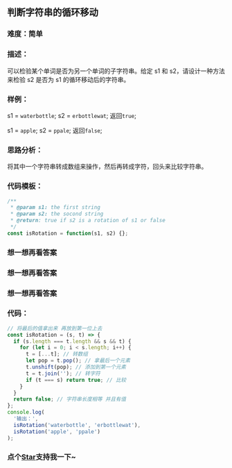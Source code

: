 ## 判断字符串的循环移动

### 难度：简单

### 描述：

可以检验某个单词是否为另一个单词的子字符串。给定 s1 和 s2，请设计一种方法来检验 s2 是否为 s1 的循环移动后的字符串。

### 样例：

s1 = `waterbottle`;
s2 = `erbottlewat`;
返回`true`;

s1 = `apple`;
s2 = `ppale`;
返回`false`;

### 思路分析：

将其中一个字符串转成数组来操作，然后再转成字符，回头来比较字符串。

### 代码模板：

```js
/**
 * @param s1: the first string
 * @param s2: the socond string
 * @return: true if s2 is a rotation of s1 or false
 */
const isRotation = function(s1, s2) {};
```

### 想一想再看答案

### 想一想再看答案

### 想一想再看答案

### 代码：

```js
// 将最后的值拿出来 再放到第一位上去
const isRotation = (s, t) => {
  if (s.length === t.length && s && t) {
    for (let i = 0; i < s.length; i++) {
      t = [...t]; // 转数组
      let pop = t.pop(); // 拿最后一个元素
      t.unshift(pop); // 添加到第一个元素
      t = t.join(''); // 转字符
      if (t === s) return true; // 比较
    }
  }
  return false; // 字符串长度相等 并且有值
};
console.log(
  '输出：',
  isRotation('waterbottle', 'erbottlewat'),
  isRotation('apple', 'ppale')
);
```
<!-- 特殊字符串：用于修改/删除markdown的结尾提示语-OBKoro1 -->
### 点个[Star](https://github.com/OBKoro1/Brush_algorithm)支持我一下~

